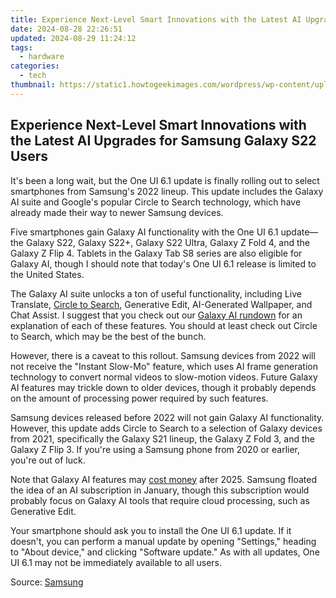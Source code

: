 ```yaml
---
title: Experience Next-Level Smart Innovations with the Latest AI Upgrades for Samsung Galaxy S22 Users
date: 2024-08-28 22:26:51
updated: 2024-08-29 11:24:12
tags:
  - hardware
categories:
  - tech
thumbnail: https://static1.howtogeekimages.com/wordpress/wp-content/uploads/2024/05/52552812831_dd873bdae9_o.jpg
---
```


## Experience Next-Level Smart Innovations with the Latest AI Upgrades for Samsung Galaxy S22 Users

It's been a long wait, but the One UI 6.1 update is finally rolling out to select smartphones from Samsung's 2022 lineup. This update includes the Galaxy AI suite and Google's popular Circle to Search technology, which have already made their way to newer Samsung devices.

 Five smartphones gain Galaxy AI functionality with the One UI 6.1 update—the Galaxy S22, Galaxy S22+, Galaxy S22 Ultra, Galaxy Z Fold 4, and the Galaxy Z Flip 4\. Tablets in the Galaxy Tab S8 series are also eligible for Galaxy AI, though I should note that today's One UI 6.1 release is limited to the United States.

 The Galaxy AI suite unlocks a ton of useful functionality, including Live Translate, [Circle to Search](https://ios-pokemon-go.techidaily.com/will-pokemon-go-ban-the-account-if-you-use-pgsharp-on-apple-iphone-11-pro-drfone-by-drfone-virtual-ios/), Generative Edit, AI-Generated Wallpaper, and Chat Assist. I suggest that you check out our [Galaxy AI rundown](https://instagram-video-recordings.techidaily.com/updated-2024-approved-elevate-your-content-game-with-these-instagram-story-tips/) for an explanation of each of these features. You should at least check out Circle to Search, which may be the best of the bunch.

 However, there is a caveat to this rollout. Samsung devices from 2022 will not receive the "Instant Slow-Mo" feature, which uses AI frame generation technology to convert normal videos to slow-motion videos. Future Galaxy AI features may trickle down to older devices, though it probably depends on the amount of processing power required by such features.

 Samsung devices released before 2022 will not gain Galaxy AI functionality. However, this update adds Circle to Search to a selection of Galaxy devices from 2021, specifically the Galaxy S21 lineup, the Galaxy Z Fold 3, and the Galaxy Z Flip 3\. If you're using a Samsung phone from 2020 or earlier, you're out of luck.

 Note that Galaxy AI features may [cost money](https://screen-mirroring-recording.techidaily.com/2024-approved-unlocking-stream-efficiency-obs-meets-zoom/) after 2025\. Samsung floated the idea of an AI subscription in January, though this subscription would probably focus on Galaxy AI tools that require cloud processing, such as Generative Edit.

 Your smartphone should ask you to install the One UI 6.1 update. If it doesn't, you can perform a manual update by opening "Settings," heading to "About device," and clicking "Software update." As with all updates, One UI 6.1 may not be immediately available to all users.

 Source: [Samsung](https://shop-links.co/link/?exclusive=1&publisher_slug=itechdaily19598&url=https%3A%2F%2Fnews.samsung.com%2Fus%2Fone-ui-6-1-update-brings-galaxy-ai-features-to-galaxy-s22-series-and-more%2F)

<ins class="adsbygoogle"
     style="display:block"
     data-ad-format="autorelaxed"
     data-ad-client="ca-pub-7571918770474297"
     data-ad-slot="1223367746"></ins>



<ins class="adsbygoogle"
     style="display:block"
     data-ad-client="ca-pub-7571918770474297"
     data-ad-slot="8358498916"
     data-ad-format="auto"
     data-full-width-responsive="true"></ins>
